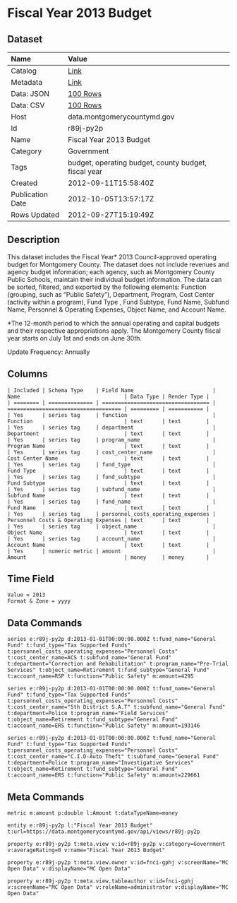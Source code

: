 # Fiscal Year 2013 Budget

## Dataset

| Name | Value |
| :--- | :---- |
| Catalog | [Link](https://catalog.data.gov/dataset/fiscal-year-2013-budget-9d416) |
| Metadata | [Link](https://data.montgomerycountymd.gov/api/views/r89j-py2p) |
| Data: JSON | [100 Rows](https://data.montgomerycountymd.gov/api/views/r89j-py2p/rows.json?max_rows=100) |
| Data: CSV | [100 Rows](https://data.montgomerycountymd.gov/api/views/r89j-py2p/rows.csv?max_rows=100) |
| Host | data.montgomerycountymd.gov |
| Id | r89j-py2p |
| Name | Fiscal Year 2013 Budget |
| Category | Government |
| Tags | budget, operating budget, county budget, fiscal year |
| Created | 2012-09-11T15:58:40Z |
| Publication Date | 2012-10-05T13:57:17Z |
| Rows Updated | 2012-09-27T15:19:49Z |

## Description

This dataset includes the Fiscal Year* 2013 Council-approved operating budget for Montgomery County.  The dataset does not include revenues and agency budget information; each agency, such as Montgomery County Public Schools, maintain their individual budget information.   The data can be sorted, filtered, and exported by the following elements:  Function (grouping, such as “Public Safety”), Department, Program, Cost Center (activity within a program), Fund Type , Fund Subtype, Fund Name, Subfund Name, Personnel & Operating Expenses, Object Name, and Account Name.


*The 12-month period to which the annual operating and capital budgets and their respective appropriations apply.  The Montgomery County fiscal year starts on July 1st and ends on June 30th.

Update Frequency:  Annually

## Columns

```ls
| Included | Schema Type    | Field Name                         | Name                                 | Data Type | Render Type |
| ======== | ============== | ================================== | ==================================== | ========= | =========== |
| Yes      | series tag     | function                           | Function                             | text      | text        |
| Yes      | series tag     | department                         | Department                           | text      | text        |
| Yes      | series tag     | program_name                       | Program Name                         | text      | text        |
| Yes      | series tag     | cost_center_name                   | Cost Center Name                     | text      | text        |
| Yes      | series tag     | fund_type                          | Fund Type                            | text      | text        |
| Yes      | series tag     | fund_subtype                       | Fund Subtype                         | text      | text        |
| Yes      | series tag     | subfund_name                       | Subfund Name                         | text      | text        |
| Yes      | series tag     | fund_name                          | Fund Name                            | text      | text        |
| Yes      | series tag     | personnel_costs_operating_expenses | Personnel Costs & Operating Expenses | text      | text        |
| Yes      | series tag     | object_name                        | Object Name                          | text      | text        |
| Yes      | series tag     | account_name                       | Account Name                         | text      | text        |
| Yes      | numeric metric | amount                             | Amount                               | money     | money       |
```

## Time Field

```ls
Value = 2013
Format & Zone = yyyy
```

## Data Commands

```ls
series e:r89j-py2p d:2013-01-01T00:00:00.000Z t:fund_name="General Fund" t:fund_type="Tax Supported Funds" t:personnel_costs_operating_expenses="Personnel Costs" t:cost_center_name=ACS t:subfund_name="General Fund" t:department="Correction and Rehabilitation" t:program_name="Pre-Trial Services" t:object_name=Retirement t:fund_subtype="General Fund" t:account_name=RSP t:function="Public Safety" m:amount=4295

series e:r89j-py2p d:2013-01-01T00:00:00.000Z t:fund_name="General Fund" t:fund_type="Tax Supported Funds" t:personnel_costs_operating_expenses="Personnel Costs" t:cost_center_name="5th District S.A.T" t:subfund_name="General Fund" t:department=Police t:program_name="Field Services" t:object_name=Retirement t:fund_subtype="General Fund" t:account_name=ERS t:function="Public Safety" m:amount=193146

series e:r89j-py2p d:2013-01-01T00:00:00.000Z t:fund_name="General Fund" t:fund_type="Tax Supported Funds" t:personnel_costs_operating_expenses="Personnel Costs" t:cost_center_name="C.I.D-Auto Theft" t:subfund_name="General Fund" t:department=Police t:program_name="Investigative Services" t:object_name=Retirement t:fund_subtype="General Fund" t:account_name=ERS t:function="Public Safety" m:amount=229661
```

## Meta Commands

```ls
metric m:amount p:double l:Amount t:dataTypeName=money

entity e:r89j-py2p l:"Fiscal Year 2013 Budget" t:url=https://data.montgomerycountymd.gov/api/views/r89j-py2p

property e:r89j-py2p t:meta.view v:id=r89j-py2p v:category=Government v:averageRating=0 v:name="Fiscal Year 2013 Budget"

property e:r89j-py2p t:meta.view.owner v:id=fnci-gphj v:screenName="MC Open Data" v:displayName="MC Open Data"

property e:r89j-py2p t:meta.view.tableauthor v:id=fnci-gphj v:screenName="MC Open Data" v:roleName=administrator v:displayName="MC Open Data"
```
